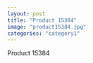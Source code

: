 ```yaml
---
layout: post
title: "Product 15384"
image: "product15384.jpg"
categories: "category1"
---
```

Product 15384
